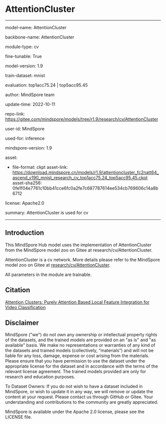 # AttentionCluster

---

model-name: AttentionCluster

backbone-name: AttentionCluster

module-type: cv

fine-tunable: True

model-version: 1.9

train-dataset: mnist

evaluation: top1acc75.24 | top5acc95.45

author: MindSpore team

update-time: 2022-10-11

repo-link: <https://gitee.com/mindspore/models/tree/r1.9/research/cv/AttentionCluster>

user-id: MindSpore

used-for: inference

mindspore-version: 1.9

asset:

-
    file-format: ckpt
    asset-link: <https://download.mindspore.cn/models/r1.9/attentioncluster_fc2natt64_ascend_v190_mnist_research_cv_top1acc75.24_top5acc95.45.ckpt>
    asset-sha256: 0fe1f04e7761c10bb41cce6fc0a2fe7c687787614ee534cb769606c14a8b6712

license: Apache2.0

summary: AttentionCluster is used for cv

---

## Introduction

This MindSpore Hub model uses the implementation of AttentionCluster from the MindSpore model zoo on Gitee at research/cv/AttentionCluster.

AttentionCluster is a cv network. More details please refer to the MindSpore model zoo on Gitee at [research/cv/AttentionCluster](https://gitee.com/mindspore/models/blob/r1.9/research/cv/AttentionCluster/README_CN.md).

All parameters in the module are trainable.

## Citation

[Attention Clusters: Purely Attention Based Local Feature Integration for Video Classification](https://arxiv.org/abs/1711.09550)

## Disclaimer

MindSpore ("we") do not own any ownership or intellectual property rights of the datasets, and the trained models are provided on an "as is" and "as available" basis. We make no representations or warranties of any kind of the datasets and trained models (collectively, “materials”) and will not be liable for any loss, damage, expense or cost arising from the materials. Please ensure that you have permission to use the dataset under the appropriate license for the dataset and in accordance with the terms of the relevant license agreement. The trained models provided are only for research and education purposes.

To Dataset Owners: If you do not wish to have a dataset included in MindSpore, or wish to update it in any way, we will remove or update the content at your request. Please contact us through GitHub or Gitee. Your understanding and contributions to the community are greatly appreciated.

MindSpore is available under the Apache 2.0 license, please see the LICENSE file.
